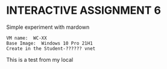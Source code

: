 # INTERACTIVE ASSIGNMENT 6
Simple experiment with mardown
```
VM name:  WC-XX
Base Image:  Windows 10 Pro 21H1
Create in the Student-?????? vnet
```
This is a test from my local
